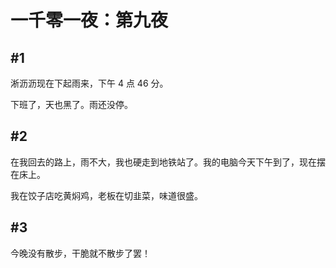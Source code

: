 # 一千零一夜：第九夜

## #1

淅沥沥现在下起雨来，下午 4 点 46 分。

下班了，天也黑了。雨还没停。

## #2

在我回去的路上，雨不大，我也硬走到地铁站了。我的电脑今天下午到了，现在摆在床上。

我在饺子店吃黄焖鸡，老板在切韭菜，味道很盛。

## #3

今晚没有散步，干脆就不散步了罢！
